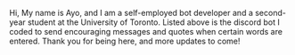 
Hi, My name is Ayo, and I am a self-employed bot developer and a second-year student at the University of Toronto. Listed above is the discord bot I coded to send encouraging messages and quotes when certain words are entered. Thank you for being here, and more updates to come!
